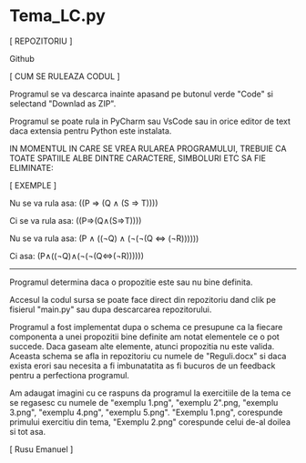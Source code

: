 # Tema_LC.py
[ REPOZITORIU ]

Github

[ CUM SE RULEAZA CODUL ]

Programul se va descarca inainte apasand pe butonul verde "Code" si selectand "Downlad as ZIP".

Programul se poate rula in PyCharm sau VsCode sau in orice editor de text daca extensia pentru Python este instalata.

IN MOMENTUL IN CARE SE VREA RULAREA PROGRAMULUI, TREBUIE CA TOATE SPATIILE ALBE DINTRE CARACTERE, SIMBOLURI ETC SA FIE ELIMINATE:

[ EXEMPLE ]


Nu se va rula asa: ((P ⇒ (Q ∧ (S ⇒ T))))

Ci se va rula asa: ((P⇒(Q∧(S⇒T))))

Nu se va rula asa: (P ∧ ((¬Q) ∧ (¬(¬(Q ⇔ (¬R))))))

Ci asa: (P∧((¬Q)∧(¬(¬(Q⇔(¬R))))))

-----------------------------------------------------------------------------------------------------------------------------------------------------------------------------------

Programul determina daca o propozitie este sau nu bine definita.

Accesul la codul sursa se poate face direct din repozitoriu dand clik pe fisierul "main.py" sau dupa descarcarea repozitorului.

Programul a fost implementat dupa o schema ce presupune ca la fiecare componenta a unei propozitii bine definite am notat elementele ce o pot succede. Daca gaseam alte elemente, atunci propozitia nu este valida. Aceasta schema se afla in repozitoriu cu numele de "Reguli.docx" si daca exista erori sau necesita a fi imbunatatita as fi bucuros de un feedback pentru a perfectiona programul.

Am adaugat imagini cu ce raspuns da programul la exercitiile de la tema ce se regasesc cu numele de "exemplu 1.png", "exemplu 2".png, "exemplu 3.png", "exemplu 4.png", "exemplu 5.png". "Exemplu 1.png", corespunde primului exercitiu din tema, "Exemplu 2.png" corespunde celui de-al doilea si tot asa.



[ Rusu Emanuel ]
